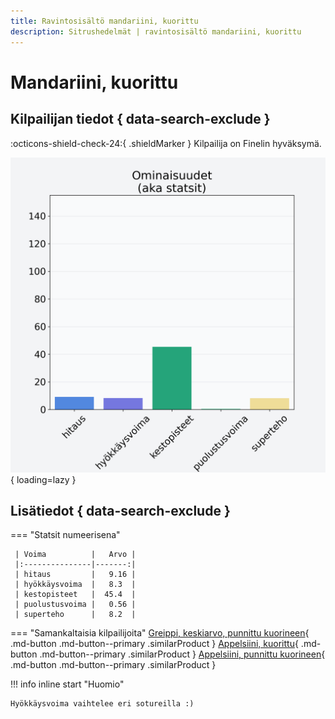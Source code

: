 ```yaml
---
title: Ravintosisältö mandariini, kuorittu
description: Sitrushedelmät | ravintosisältö mandariini, kuorittu
---
```


# Mandariini, kuorittu


## Kilpailijan tiedot { data-search-exclude }

:octicons-shield-check-24:{ .shieldMarker } Kilpailija on Finelin hyväksymä.

![Mandariini, kuorittu](./images/mandariini-kuorittu.png){ loading=lazy }

## Lisätiedot { data-search-exclude }
=== "Statsit numeerisena"

     | Voima          |   Arvo |
     |:---------------|-------:|
     | hitaus         |   9.16 |
     | hyökkäysvoima  |   8.3  |
     | kestopisteet   |  45.4  |
     | puolustusvoima |   0.56 |
     | superteho      |   8.2  |

=== "Samankaltaisia kilpailijoita"
    [Greippi, keskiarvo, punnittu kuorineen](/greippi-keskiarvo-punnittu-kuorineen){ .md-button .md-button--primary .similarProduct }
    [Appelsiini, kuorittu](/appelsiini-kuorittu){ .md-button .md-button--primary .similarProduct }
    [Appelsiini, punnittu kuorineen](/appelsiini-punnittu-kuorineen){ .md-button .md-button--primary .similarProduct }

!!! info inline start "Huomio"

    Hyökkäysvoima vaihtelee eri sotureilla :)
